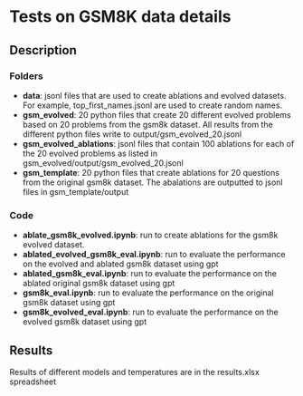 # Tests on GSM8K data details

## Description
### Folders
- **data**: jsonl files that are used to create ablations and evolved datasets. For example, top_first_names.jsonl are used to create random names. 
- **gsm_evolved**: 20 python files that create 20 different evolved problems based on 20 problems from the gsm8k dataset. All results from the different python files write to output/gsm_evolved_20.jsonl
- **gsm_evolved_ablations**: jsonl files that contain 100 ablations for each of the 20 evolved problems as listed in gsm_evolved/output/gsm_evolved_20.jsonl
- **gsm_template**: 20 python files that create ablations for 20 questions from the original gsm8k dataset. The abalations are outputted to jsonl files in gsm_template/output

### Code
- **ablate_gsm8k_evolved.ipynb**: run to create ablations for the gsm8k evolved dataset. 
- **ablated_evolved_gsm8k_eval.ipynb**: run to evaluate the performance on the evolved and ablated gsm8k dataset using gpt
- **ablated_gsm8k_eval.ipynb**: run to evaluate the performance on the ablated original gsm8k dataset using gpt
- **gsm8k_eval.ipynb**: run to evaluate the performance on the original gsm8k dataset using gpt
- **gsm8k_evolved_eval.ipynb**: run to evaluate the performance on the evolved gsm8k dataset using gpt

## Results 
Results of different models and temperatures are in the results.xlsx spreadsheet